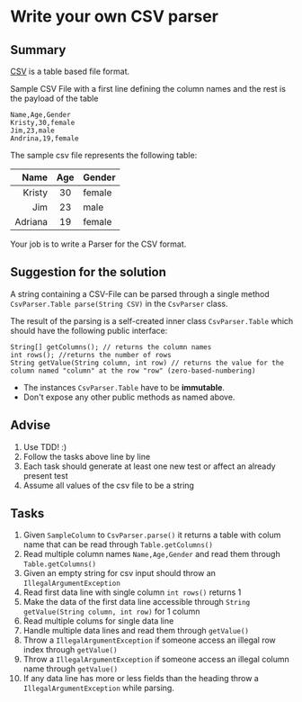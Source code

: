 # Write your own CSV parser

## Summary

[CSV](https://en.wikipedia.org/wiki/Comma-separated_values) is a table based file format.

Sample CSV File with a first line defining the column names and the rest is the payload of the table
```
Name,Age,Gender
Kristy,30,female
Jim,23,male
Andrina,19,female
```

The sample csv file represents the following table:

| Name    | Age | Gender |
| -------:|:---:|:------ |
| Kristy  | 30  | female |
| Jim     | 23  | male   |
| Adriana | 19  | female |



Your job is to write a Parser for the CSV format.


## Suggestion for the solution

A string containing a CSV-File can be parsed through a single method `CsvParser.Table parse(String CSV)` in the `CsvParser` class.

The result of the parsing is a self-created inner class `CsvParser.Table` which should have the following public interface:
```
String[] getColumns(); // returns the column names
int rows(); //returns the number of rows
String getValue(String column, int row) // returns the value for the column named "column" at the row "row" (zero-based-numbering)
``` 

- The instances `CsvParser.Table` have to be **immutable**.
- Don't expose any other public methods as named above.

## Advise

1. Use TDD! :)
2. Follow the tasks above line by line
3. Each task should generate at least one new test or affect an already present test
4. Assume all values of the csv file to be a string

## Tasks

1. Given `SampleColumn` to `CsvParser.parse()` it returns a table with colum name that can be read through `Table.getColumns()`
2. Read multiple column names `Name,Age,Gender` and read them through `Table.getColumns()` 
3. Given an empty string for csv input should throw an `IllegalArgumentException`
4. Read first data line with single column `int rows()` returns 1
5. Make the data of the first data line accessible through `String getValue(String column, int row)` for 1 column
6. Read multiple colums for single data line
6. Handle multiple data lines and read them through `getValue()`
7. Throw a `IllegalArgumentException` if someone access an illegal row index through `getValue()`
8. Throw a `IllegalArgumentException` if someone access an illegal column name through `getValue()`
9. If any data line has more or less fields than the heading throw a `IllegalArgumentException` while parsing.
